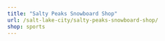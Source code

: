 ```yaml
---
title: "Salty Peaks Snowboard Shop"
url: /salt-lake-city/salty-peaks-snowboard-shop/
shop: sports
---
```

